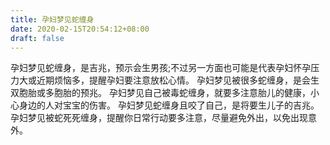 ```yaml
---
title: 孕妇梦见蛇缠身
date: 2020-02-15T20:54:12+08:00
draft: false
---
```


孕妇梦见蛇缠身，是吉兆，预示会生男孩;不过另一方面也可能是代表孕妇怀孕压力大或近期烦恼多，提醒孕妇要注意放松心情。
孕妇梦见被很多蛇缠身，是会生双胞胎或多胞胎的预兆。
孕妇梦见自己被毒蛇缠身，就要多注意胎儿的健康，小心身边的人对宝宝的伤害。
孕妇梦见蛇缠身且咬了自己，是将要生儿子的吉兆。
孕妇梦见被蛇死死缠身，提醒你日常行动要多注意，尽量避免外出，以免出现意外。